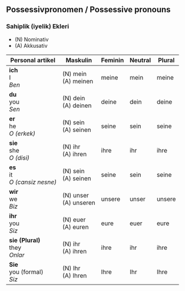 ## Possessivpronomen / Possessive pronouns
### Sahiplik (iyelik) Ekleri

 - (N) Nominativ
 - (A) Akkusativ


Personal artikel | Maskulin | Feminin | Neutral | Plural
--- | --- | --- | --- | ---
**ich**<br>I<br>_Ben_ | (N) mein<br>(A) meinen | meine | mein | meine
**du**<br>you<br>_Sen_ | (N) dein<br>(A) deinen | deine | dein | deine
**er**<br>he<br>_O (erkek)_ | (N) sein<br>(A) seinen | seine | sein | seine
**sie**<br>she<br>_O (disi)_ | (N) ihr<br>(A) ihren | ihre | ihr | ihre
**es**<br>it<br>_O (cansiz nesne)_ | (N) sein<br>(A) seinen | seine | sein | seine
**wir**<br>we<br>_Biz_ | (N) unser<br>(A) unseren | unsere | unser | unsere
**ihr**<br>you<br>_Siz_ | (N) euer<br>(A) euren | eure | euer | eure
**sie (Plural)**<br>they<br>_Onlar_ | (N) ihr<br>(A) ihren | ihre | ihr | ihre
**Sie**<br>you (formal)<br>_Siz_ | (N) Ihr<br>(A) Ihren | Ihre | Ihr | Ihre
